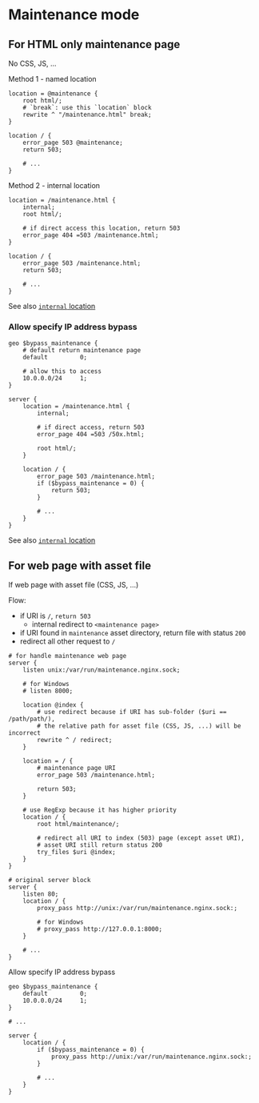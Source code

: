 # Maintenance mode

## For HTML only maintenance page

No CSS, JS, ...

Method 1 - named location

```nginx
location = @maintenance {
    root html/;
    # `break`: use this `location` block
    rewrite ^ "/maintenance.html" break;
}

location / {
    error_page 503 @maintenance;
    return 503;

    # ...
}
```

Method 2 - internal location

```nginx
location = /maintenance.html {
    internal;
    root html/;

    # if direct access this location, return 503
    error_page 404 =503 /maintenance.html;
}

location / {
    error_page 503 /maintenance.html;
    return 503;

    # ...
}
```

See also [`internal` location](./Location.md#internal-location)

### Allow specify IP address bypass

```nginx
geo $bypass_maintenance {
    # default return maintenance page
    default         0;

    # allow this to access
    10.0.0.0/24     1;
}

server {
    location = /maintenance.html {
        internal;

        # if direct access, return 503
        error_page 404 =503 /50x.html;

        root html/;
    }

    location / {
        error_page 503 /maintenance.html;
        if ($bypass_maintenance = 0) {
            return 503;
        }

        # ...
    }
}
```

See also [`internal` location](./Location.md#internal-location)

## For web page with asset file

If web page with asset file (CSS, JS, ...)

Flow:

- if URI is `/`, `return 503`
  - internal redirect to `<maintenance page>`
- if URI found in `maintenance` asset directory, return file with status `200`
- redirect all other request to `/`

```nginx
# for handle maintenance web page
server {
    listen unix:/var/run/maintenance.nginx.sock;

    # for Windows
    # listen 8000;
    
    location @index {
        # use redirect because if URI has sub-folder ($uri == /path/path/),
        # the relative path for asset file (CSS, JS, ...) will be incorrect
        rewrite ^ / redirect;
    }

    location = / {
        # maintenance page URI
        error_page 503 /maintenance.html;

        return 503;
    }

    # use RegExp because it has higher priority
    location / {
        root html/maintenance/;

        # redirect all URI to index (503) page (except asset URI),
        # asset URI still return status 200
        try_files $uri @index;
    }
}

# original server block
server {
    listen 80;
    location / {
        proxy_pass http://unix:/var/run/maintenance.nginx.sock:;

        # for Windows
        # proxy_pass http://127.0.0.1:8000;
    }

    # ...
}
```

Allow specify IP address bypass

```nginx
geo $bypass_maintenance {
    default         0;
    10.0.0.0/24     1;
}

# ...

server {
    location / {
        if ($bypass_maintenance = 0) {
            proxy_pass http://unix:/var/run/maintenance.nginx.sock:;
        }

        # ...
    }
}
```

